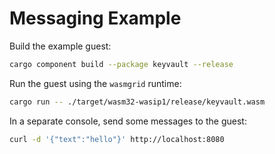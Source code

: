 # Messaging Example

Build the example guest:

```bash
cargo component build --package keyvault --release
```

Run the guest using the `wasmgrid` runtime:

```bash
cargo run -- ./target/wasm32-wasip1/release/keyvault.wasm
```

In a separate console, send some messages to the guest:

```bash
curl -d '{"text":"hello"}' http://localhost:8080
```
